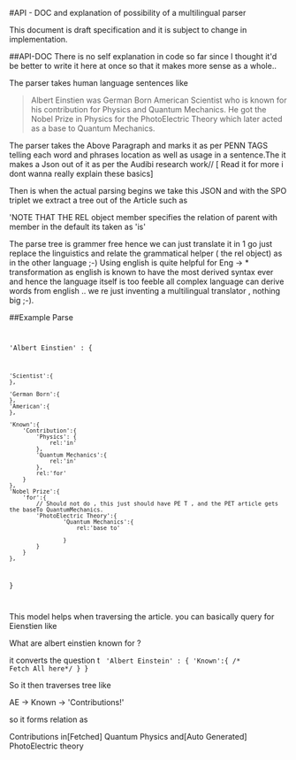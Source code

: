 #API - DOC and explanation of possibility of a multilingual parser

This document is draft specification and it is subject to change in implementation.

##API-DOC
There is no self explanation in code so far since I thought it'd be better to write it here
at once so that it makes more sense as a whole..

The parser takes human language sentences like
 > Albert Einstien was  German Born American Scientist who is known for his contribution for
 Physics and Quantum Mechanics. He got the Nobel Prize in Physics for the PhotoElectric Theory  which later acted as a base to Quantum Mechanics.

The parser takes the Above Paragraph and marks it as per PENN TAGS telling each word and phrases location as well as usage in a sentence.The it makes a Json out of it as per the
Audibi research work// [ Read it for more i dont wanna really explain these basics]

Then is when the actual parsing begins we take this JSON and with the SPO triplet we extract a tree out of the Article such as 

'NOTE THAT THE REL object member specifies the relation of parent with member
in the default its taken as 'is' 



The parse tree is grammer free hence we can just translate it in 1 go
just replace the linguistics and relate the grammatical helper ( the rel object)
as in the other language ;-) Using english is quite helpful for Eng -> * transformation  as
english is known to have the most derived syntax ever and hence the language itself is too feeble all complex language can derive words from english .. we re just inventing a multilingual translator , nothing big ;-).

##Example Parse 
<code>

'Albert Einstien' : { 

 	'Scientist':{ 
 	},
	
	'German Born':{
	},
 	'American':{
 	},

 	'Known':{
 		'Contribution':{
 			'Physics': {
 				rel:'in'
 			},
 			'Quantum Mechanics':{
 				rel:'in'
 			},
 			rel:'for'
    	}
	},
    'Nobel Prize':{
    	'for':{
    		// Should not do , this just should have PE T , and the PET article gets the baseTo QuantumMechanics.
    		'PhotoElectric Theory':{
    				'Quantum Mechanics':{
    					rel:'base to'

    				}
     		}
    	}
    },
}

</code>

This model helps when traversing the article.
you can basically query for Eienstien like

What are albert einstien known for ?

it converts the question t 
<code>
 'Albert Einstein' : {
   'Known':{
   		/* Fetch All here*/
	}
 }
</code>

So it then traverses tree like

AE -> Known -> 'Contributions!'

so it forms relation as 

Contributions in[Fetched] Quantum Physics and[Auto Generated] PhotoElectric theory
